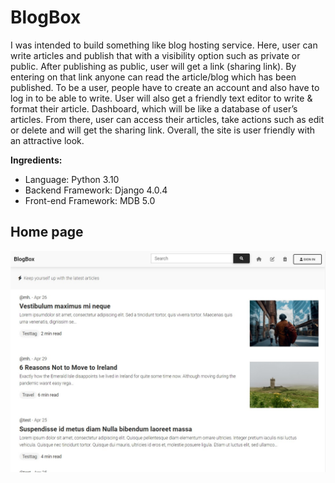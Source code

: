 # BlogBox
I was intended to build something like blog hosting service. Here, user can write articles and publish that with a visibility option such as private or public. After publishing as public, user will get a link (sharing link). By entering on that link anyone can read the article/blog which has been published.  To be a user, people have to create an account and also have to log in to be able to write. User will also get a friendly text editor to write &amp; format their article. Dashboard, which will be like a database of user’s articles. From there, user can access their articles, take actions such as edit or delete and will get the sharing link. Overall, the site is user friendly with an attractive look.   

**Ingredients:** 
- Language: Python 3.10 
- Backend Framework:  Django 4.0.4 
- Front-end Framework:  MDB 5.0

## Home page
![Home page - BlogBox](https://github.com/m-ah-di/blog_box/blob/master/my_site_blogbox_Screenshot%202022-05-01%20185420.jpg?raw=true 'Home page')
